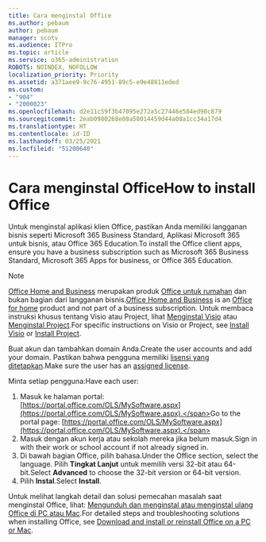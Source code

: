 ```yaml
---
title: Cara menginstal Office
ms.author: pebaum
author: pebaum
manager: scotv
ms.audience: ITPro
ms.topic: article
ms.service: o365-administration
ROBOTS: NOINDEX, NOFOLLOW
localization_priority: Priority
ms.assetid: a371aee9-9c76-4951-89c5-e9e48811eded
ms.custom:
- "904"
- "2000023"
ms.openlocfilehash: d2e11c59f3b47095e272a5c27446e584ed90c879
ms.sourcegitcommit: 2eab0980268e08a58014459d44a08a1cc34a17d4
ms.translationtype: HT
ms.contentlocale: id-ID
ms.lasthandoff: 03/25/2021
ms.locfileid: "51200640"
---
```

# <a name="how-to-install-office"></a><span data-ttu-id="ad228-102">Cara menginstal Office</span><span class="sxs-lookup"><span data-stu-id="ad228-102">How to install Office</span></span>

<span data-ttu-id="ad228-103">Untuk menginstal aplikasi klien Office, pastikan Anda memiliki langganan bisnis seperti Microsoft 365 Business Standard, Aplikasi Microsoft 365 untuk bisnis, atau Office 365 Education.</span><span class="sxs-lookup"><span data-stu-id="ad228-103">To install the Office client apps, ensure you have a business subscription such as Microsoft 365 Business Standard, Microsoft 365 Apps for business, or Office 365 Education.</span></span>
  
> [!NOTE]
> <span data-ttu-id="ad228-104">[Office Home and Business](https://support.microsoft.com/office/28cbc8cf-1332-4f04-9123-9b660abb629e?wt.mc_id=Alchemy_ClientDIA) merupakan produk [Office untuk rumahan](https://support.microsoft.com/office/28cbc8cf-1332-4f04-9123-9b660abb629e?wt.mc_id=alchemy_clientdia) dan bukan bagian dari langganan bisnis.</span><span class="sxs-lookup"><span data-stu-id="ad228-104">[Office Home and Business](https://support.microsoft.com/office/28cbc8cf-1332-4f04-9123-9b660abb629e?wt.mc_id=Alchemy_ClientDIA) is an [Office for home](https://support.microsoft.com/office/28cbc8cf-1332-4f04-9123-9b660abb629e?wt.mc_id=alchemy_clientdia) product and not part of a business subscription.</span></span> <span data-ttu-id="ad228-105">Untuk membaca instruksi khusus tentang Visio atau Project, lihat [Menginstal Visio](https://support.microsoft.com/office/f98f21e3-aa02-4827-9167-ddab5b025710?wt.mc_id=Alchemy_ClientDIA) atau [Menginstal Project](https://support.microsoft.com/office/7059249b-d9fe-4d61-ab96-5c5bf435f281?wt.mc_id=Alchemy_ClientDIA).</span><span class="sxs-lookup"><span data-stu-id="ad228-105">For specific instructions on Visio or Project, see [Install Visio](https://support.microsoft.com/office/f98f21e3-aa02-4827-9167-ddab5b025710?wt.mc_id=Alchemy_ClientDIA) or [Install Project](https://support.microsoft.com/office/7059249b-d9fe-4d61-ab96-5c5bf435f281?wt.mc_id=Alchemy_ClientDIA).</span></span>

<span data-ttu-id="ad228-106">Buat akun dan tambahkan domain Anda.</span><span class="sxs-lookup"><span data-stu-id="ad228-106">Create the user accounts and add your domain.</span></span> <span data-ttu-id="ad228-107">Pastikan bahwa pengguna memiliki [lisensi yang ditetapkan](https://docs.microsoft.com/microsoft-365/admin/add-users/add-users).</span><span class="sxs-lookup"><span data-stu-id="ad228-107">Make sure the user has an [assigned license](https://docs.microsoft.com/microsoft-365/admin/add-users/add-users).</span></span>

<span data-ttu-id="ad228-108">Minta setiap pengguna:</span><span class="sxs-lookup"><span data-stu-id="ad228-108">Have each user:</span></span>

1. <span data-ttu-id="ad228-109">Masuk ke halaman portal: [https://portal.office.com/OLS/MySoftware.aspx](https://portal.office.com/OLS/MySoftware.aspx).</span><span class="sxs-lookup"><span data-stu-id="ad228-109">Go to the portal page: [https://portal.office.com/OLS/MySoftware.aspx](https://portal.office.com/OLS/MySoftware.aspx).</span></span>
2. <span data-ttu-id="ad228-110">Masuk dengan akun kerja atau sekolah mereka jika belum masuk.</span><span class="sxs-lookup"><span data-stu-id="ad228-110">Sign in with their work or school account if not already signed in.</span></span>
3. <span data-ttu-id="ad228-111">Di bawah bagian Office, pilih bahasa.</span><span class="sxs-lookup"><span data-stu-id="ad228-111">Under the Office section, select the language.</span></span> <span data-ttu-id="ad228-112">Pilih **Tingkat Lanjut** untuk memilih versi 32-bit atau 64-bit.</span><span class="sxs-lookup"><span data-stu-id="ad228-112">Select **Advanced** to choose the 32-bit version or 64-bit version.</span></span>
4. <span data-ttu-id="ad228-113">Pilih **Instal**.</span><span class="sxs-lookup"><span data-stu-id="ad228-113">Select **Install**.</span></span>

<span data-ttu-id="ad228-114">Untuk melihat langkah detail dan solusi pemecahan masalah saat menginstal Office, lihat: [Mengunduh dan menginstal atau menginstal ulang Office di PC atau Mac](https://support.office.com/article/4414eaaf-0478-48be-9c42-23adc4716658?wt.mc_id=Alchemy_ClientDIA).</span><span class="sxs-lookup"><span data-stu-id="ad228-114">For detailed steps and troubleshooting solutions when installing Office, see [Download and install or reinstall Office on a PC or Mac](https://support.office.com/article/4414eaaf-0478-48be-9c42-23adc4716658?wt.mc_id=Alchemy_ClientDIA).</span></span>
